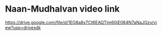 # Naan-Mudhalvan video link
https://drive.google.com/file/d/1EG8a8x7Ct6EAQTjm60jE084N7aNaJGzy/view?usp=drivesdk

